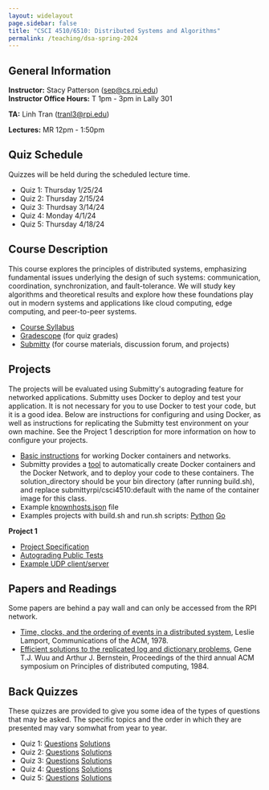 ```yaml
---
layout: widelayout
page.sidebar: false
title: "CSCI 4510/6510: Distributed Systems and Algorithms"
permalink: /teaching/dsa-spring-2024
---
```



## General Information
**Instructor:** Stacy Patterson (sep@cs.rpi.edu)  
**Instructor Office Hours:**  T 1pm - 3pm in Lally 301

**TA:** Linh Tran (tranl3@rpi.edu)

**Lectures:** MR 12pm - 1:50pm

## Quiz Schedule
Quizzes will be held during the scheduled lecture time.
- Quiz 1: Thursday 1/25/24
- Quiz 2: Thursday 2/15/24 
- Quiz 3: Thurdsay 3/14/24
- Quiz 4: Monday 4/1/24
- Quiz 5: Thursday 4/18/24

## Course Description
This course explores the principles of distributed systems, 
emphasizing fundamental issues underlying the design of such systems: 
communication, coordination, synchronization, and fault-tolerance. 
We will study key algorithms and theoretical results
and explore how these foundations play out in modern systems and applications 
like cloud computing, edge computing, and peer-to-peer systems.
- [Course Syllabus](/files/dsa_s24_syllabus.pdf)
- [Gradescope](https://www.gradescope.com/) (for quiz grades)
- [Submitty](https://submitty.cs.rpi.edu/) (for course materials, discussion forum, and projects)

## Projects
The projects will be evaluated using Submitty's autograding feature for networked applications. 
Submitty uses Docker to deploy and test your application. It is not necessary for you to use 
Docker to test your code, but it is a good idea. Below are instructions for configuring and using Docker, 
as well as instructions for replicating the Submitty test environment on your own machine. 
See the Project 1 description for more information on how to configure your projects.

- [Basic instructions](https://docs.google.com/document/d/e/2PACX-1vTzW9hN_boFWx7kf3agpkSVFWdt8tTanaCLjKZlzh9uQgXi7Wok3DA3BeoAiUXO53zGb6wxsFwLgwiB/pub) for working Docker containers and networks.
- Submitty provides a [tool](https://github.com/Submitty/StudentTools/tree/main/network_generator) to automatically create Docker containers and the Docker Network, and to deploy your code to these containers. The solution_directory should be your bin directory (after running build.sh), and replace submittyrpi/csci4510:default with the name of the container image for this class.
- Example [knownhosts.json](/files/knownhosts.json) file
- Examples projects with build.sh and run.sh scripts: [Python](/files/python.zip)  [Go](/files/go.zip)

**Project 1**
- [Project Specification](https://docs.google.com/document/d/e/2PACX-1vTsU7LS38_2nIjwVgbwtu8xRuYxAAAU0Dov9BuX0CcJqrFrIs06jmlD5X1o3l7Q7rkPXqjvdKksh018/pub)
- [Autograding Public Tests](https://docs.google.com/document/d/e/2PACX-1vTzZlf5YeyxO3XvXM181uN84dCOeztscZ6q9BJPglOimC_DMn8XZ8JNmP3y3yaXl-RSeH1JRt5LqkJ1/pub)
- [Example UDP client/server](https://people.cs.umass.edu/~arun/590CC/lectures/Sockets.pdf)


## Papers and Readings
Some papers are behind a pay wall and can only be accessed from the RPI network.
- [Time, clocks, and the ordering of events in a distributed system](https://www.microsoft.com/en-us/research/publication/time-clocks-ordering-events-distributed-system/), Leslie Lamport, Communications of the ACM, 1978.
- [Efficient solutions to the replicated log and dictionary problems](https://dl.acm.org/doi/10.1145/800222.806750), Gene T.J. Wuu and Arthur J. Bernstein, Proceedings of the third annual ACM symposium on Principles of distributed computing, 1984.
  
## Back Quizzes
These quizzes are provided to give you some idea of the types of questions that may be asked. The specific topics and the order in which they are presented may vary somwhat from year to year.
- Quiz 1: [Questions](https://submitty.cs.rpi.edu/courses/s24/csci4510/course_material/quiz/f20_exam1.pdf) [Solutions](https://submitty.cs.rpi.edu/courses/s24/csci4510/course_material/quiz/f20_exam1_solutions.pdf)
- Quiz 2: [Questions](https://submitty.cs.rpi.edu/courses/s24/csci4510/course_material/quiz/f20_exam2.pdf) [Solutions](https://submitty.cs.rpi.edu/courses/s24/csci4510/course_material/quiz/f20_exam2_solutions.pdf)
- Quiz 3: [Questions](https://submitty.cs.rpi.edu/courses/s24/csci4510/course_material/quiz/f20_exam3.pdf) [Solutions](https://submitty.cs.rpi.edu/courses/s24/csci4510/course_material/quiz/f20_exam3_solutions.pdf)
- Quiz 4: [Questions](https://submitty.cs.rpi.edu/courses/s24/csci4510/course_material/quiz/f20_exam4.pdf) [Solutions](https://submitty.cs.rpi.edu/courses/s24/csci4510/course_material/quiz/f20_exam4_solutions.pdf)
- Quiz 5: [Questions](https://submitty.cs.rpi.edu/courses/s24/csci4510/course_material/quiz/f20_exam5.pdf) [Solutions](https://submitty.cs.rpi.edu/courses/s24/csci4510/course_material/quiz/f20_exam5_solutions.pdf)
